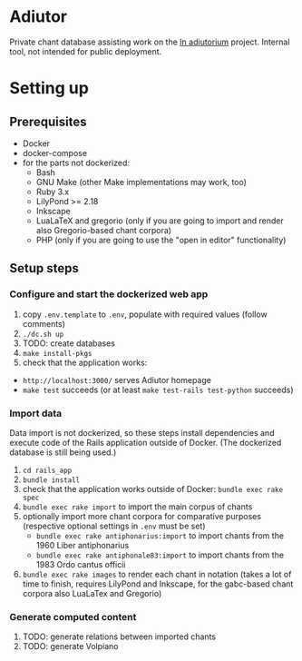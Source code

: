 # Adiutor

Private chant database assisting work on the [In adiutorium][ia] project.
Internal tool, not intended for public deployment.

# Setting up

## Prerequisites

- Docker
- docker-compose
- for the parts not dockerized:
  - Bash
  - GNU Make (other Make implementations may work, too)
  - Ruby 3.x
  - LilyPond >= 2.18
  - Inkscape
  - LuaLaTeX and gregorio (only if you are going to import and render also Gregorio-based chant corpora)
  - PHP (only if you are going to use the "open in editor" functionality)

## Setup steps

### Configure and start the dockerized web app

1. copy `.env.template` to `.env`, populate with required values (follow comments)
1. `./dc.sh up`
1. TODO: create databases
1. `make install-pkgs`
1. check that the application works:
  - `http://localhost:3000/` serves Adiutor homepage
  - `make test` succeeds (or at least `make test-rails test-python` succeeds)

### Import data

Data import is not dockerized, so these steps install dependencies
and execute code of the Rails application outside of Docker.
(The dockerized database is still being used.)

1. `cd rails_app`
1. `bundle install`
1. check that the application works outside of Docker: `bundle exec rake spec`
1. `bundle exec rake import` to import the main corpus of chants
1. optionally import more chant corpora for comparative purposes
   (respective optional settings in `.env` must be set)
    - `bundle exec rake antiphonarius:import` to import chants from the 1960 Liber antiphonarius
    - `bundle exec rake antiphonale83:import` to import chants from the 1983 Ordo cantus officii
1. `bundle exec rake images` to render each chant in notation (takes a lot of time to finish,
   requires LilyPond and Inkscape, for the gabc-based chant corpora also LuaLaTex and Gregorio)

### Generate computed content

1. TODO: generate relations between imported chants
1. TODO: generate Volpiano

[ia]: https://github.com/igneus/In-adiutorium
